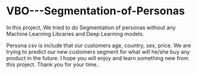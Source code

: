 # VBO---Segmentation-of-Personas


In this project, We tried to do Segmentation of personas without any Machine Learning Libraries and Deep Learning models.

Persona csv is include that our customers age, country, sex, price. We are trying to predict our new customers segment for what will he/she buy any product in the future. I hope you will enjoy and learn something new from this project. Thank you for your time..


